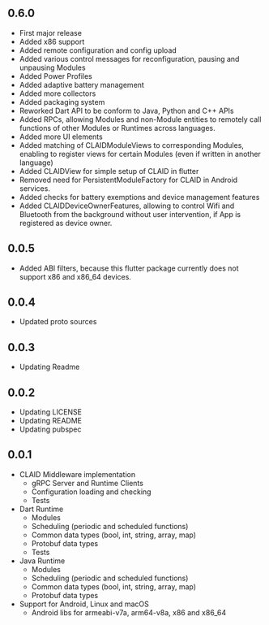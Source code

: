 ## 0.6.0
* First major release
* Added x86 support
* Added remote configuration and config upload
* Added various control messages for reconfiguration, pausing and unpausing Modules
* Added Power Profiles
* Added adaptive battery management
* Added more collectors 
* Added packaging system
* Reworked Dart API to be conform to Java, Python and C++ APIs
* Added RPCs, allowing Modules and non-Module entities to remotely call functions of other Modules or Runtimes across languages.
* Added more UI elements
* Added matching of CLAIDModuleViews to corresponding Modules, enabling to register views for certain Modules (even if written in another language)
* Added CLAIDView for simple setup of CLAID in flutter
* Removed need for PersistentModuleFactory for CLAID in Android services. 
* Added checks for battery exemptions and device management features
* Added CLAIDDeviceOwnerFeatures, allowing to control Wifi and Bluetooth from the background without user intervention, if App is registered as device owner.

## 0.0.5
* Added ABI filters, because this flutter package currently does not support x86 and x86_64 devices.

## 0.0.4
* Updated proto sources




## 0.0.3 
* Updating Readme




## 0.0.2
* Updating LICENSE
* Updating README
* Updating pubspec


## 0.0.1

* CLAID Middleware implementation 
    * gRPC Server and Runtime Clients
    * Configuration loading and checking
    * Tests
* Dart Runtime
    * Modules
    * Scheduling (periodic and scheduled functions)
    * Common data types (bool, int, string, array, map)
    * Protobuf data types
    * Tests
* Java Runtime
    * Modules
    * Scheduling (periodic and scheduled functions)
    * Common data types (bool, int, string, array, map)
    * Protobuf data types
* Support for Android, Linux and macOS
    * Android libs for armeabi-v7a, arm64-v8a, x86 and x86_64 
